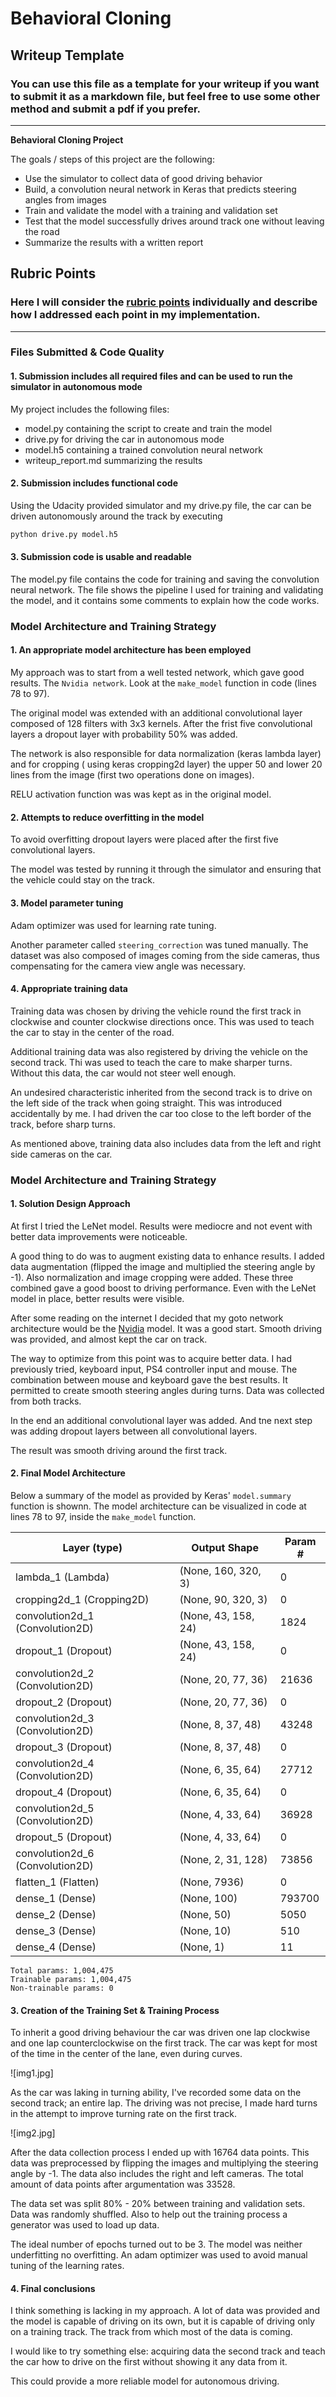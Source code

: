 # **Behavioral Cloning** 

## Writeup Template

### You can use this file as a template for your writeup if you want to submit it as a markdown file, but feel free to use some other method and submit a pdf if you prefer.

---

**Behavioral Cloning Project**

The goals / steps of this project are the following:
* Use the simulator to collect data of good driving behavior
* Build, a convolution neural network in Keras that predicts steering
angles from images
* Train and validate the model with a training and validation set
* Test that the model successfully drives around track one without
leaving the road
* Summarize the results with a written report


[//]: # (Image References)

[image1]: ./examples/placeholder.png "Model Visualization"
[image2]: ./examples/placeholder.png "Grayscaling"
[image3]: ./examples/placeholder_small.png "Recovery Image"
[image4]: ./examples/placeholder_small.png "Recovery Image"
[image5]: ./examples/placeholder_small.png "Recovery Image"
[image6]: ./examples/placeholder_small.png "Normal Image"
[image7]: ./examples/placeholder_small.png "Flipped Image"

## Rubric Points
### Here I will consider the [rubric points](https://review.udacity.com/#!/rubrics/432/view) individually and describe how I addressed each point in my implementation.  

---
### Files Submitted & Code Quality

#### 1. Submission includes all required files and can be used to run the simulator in autonomous mode

My project includes the following files:
* model.py containing the script to create and train the model
* drive.py for driving the car in autonomous mode
* model.h5 containing a trained convolution neural network 
* writeup_report.md summarizing the results

#### 2. Submission includes functional code
Using the Udacity provided simulator and my drive.py file, the car
can be driven autonomously around the track by executing
```sh
python drive.py model.h5
```

#### 3. Submission code is usable and readable

The model.py file contains the code for training and saving the
convolution neural network. The file shows the pipeline I used for
training and validating the model, and it contains some comments to
explain how the code works.

### Model Architecture and Training Strategy

#### 1. An appropriate model architecture has been employed

My approach was to start from a well tested network, which gave good
results. The `Nvidia network`. Look at the `make_model` function in
code (lines 78 to 97).

The original model was extended with an additional convolutional layer
composed of 128 filters with 3x3 kernels. After the frist five
convolutional layers a dropout layer with probability 50% was added.

The network is also responsible for data normalization (keras lambda
layer) and for cropping ( using keras cropping2d layer) the upper 50
and lower 20 lines from the image (first two operations done on images).

RELU activation function was was kept as in the original model.

#### 2. Attempts to reduce overfitting in the model


To avoid overfitting dropout layers were placed after the first five
convolutional layers.

The model was tested by running it through the simulator and ensuring
that the vehicle could stay on the track.

#### 3. Model parameter tuning

Adam optimizer was used for learning rate tuning.

Another parameter called `steering_correction` was tuned manually. The
dataset was also composed of images coming from the side cameras, thus
compensating for the camera view angle was necessary.


#### 4. Appropriate training data

Training data was chosen by driving the vehicle round the first track
in clockwise and counter clockwise directions once. This was used
to teach the car to stay in the center of the road.

Additional training data was also registered by driving the vehicle on
the second track. Thi was used to teach the care to make sharper turns.
Without this data, the car would not steer well enough.

An undesired characteristic inherited from the second track is to drive
on the left side of the track when going straight. This was introduced
accidentally by me. I had driven the car too close to the left border
of the track, before sharp turns.

As mentioned above, training data also includes data from the left and
right side cameras on the car.

### Model Architecture and Training Strategy

#### 1. Solution Design Approach

At first I tried the LeNet model. Results were mediocre and not event
with better data improvements were noticeable.

A good thing to do was to augment existing data to enhance results. I
added data augmentation (flipped the image and multiplied the steering
angle by -1). Also normalization and image cropping were added. These
three combined gave a good boost to driving performance. Even with the
LeNet model in place, better results were visible.

After some reading on the internet I decided that my goto network
architecture would be the [Nvidia](https://devblogs.nvidia.com/deep-learning-self-driving-cars/)
model. It was a good start. Smooth driving was provided, and almost
kept the car on track.

The way to optimize from this point was to acquire better data. I had
previously tried, keyboard input, PS4 controller input and mouse.
The combination between mouse and keyboard gave the best results. It
permitted to create smooth steering angles during turns. Data was
collected from both tracks.

In the end an additional convolutional layer was added. And tne next
step was adding dropout layers between all convolutional layers.

The result was smooth driving around the first track.

#### 2. Final Model Architecture

Below a summary of the model as provided by Keras' `model.summary`
function is shownn. The model architecture can be visualized in code
at lines 78 to 97, inside the `make_model` function.


|Layer (type)                       | Output Shape          | Param #   |
|-----------------------------------|-----------------------|-----------|
|lambda_1 (Lambda)                  | (None, 160, 320, 3)   | 0         |
|cropping2d_1 (Cropping2D)          | (None, 90, 320, 3)    | 0         |
|convolution2d_1 (Convolution2D)    | (None, 43, 158, 24)   | 1824      |
|dropout_1 (Dropout)                | (None, 43, 158, 24)   | 0         |
|convolution2d_2 (Convolution2D)    | (None, 20, 77, 36)    | 21636     |
|dropout_2 (Dropout)                | (None, 20, 77, 36)    | 0         |
|convolution2d_3 (Convolution2D)    | (None, 8, 37, 48)     | 43248     |
|dropout_3 (Dropout)                | (None, 8, 37, 48)     | 0         |
|convolution2d_4 (Convolution2D)    | (None, 6, 35, 64)     | 27712     |
|dropout_4 (Dropout)                | (None, 6, 35, 64)     | 0         |
|convolution2d_5 (Convolution2D)    | (None, 4, 33, 64)     | 36928     |
|dropout_5 (Dropout)                | (None, 4, 33, 64)     | 0         |
|convolution2d_6 (Convolution2D)    | (None, 2, 31, 128)    | 73856     |
|flatten_1 (Flatten)                | (None, 7936)          | 0         |
|dense_1 (Dense)                    | (None, 100)           | 793700    |
|dense_2 (Dense)                    | (None, 50)            | 5050      |
|dense_3 (Dense)                    | (None, 10)            | 510       |
|dense_4 (Dense)                    | (None, 1)             | 11        |

    Total params: 1,004,475
    Trainable params: 1,004,475
    Non-trainable params: 0


#### 3. Creation of the Training Set & Training Process


To inherit a good driving behaviour the car was driven one lap clockwise
and one lap counterclockwise on the first track. The car was kept for
most of the time in the center of the lane, even during curves.

![img1.jpg]

As the car was laking in turning ability, I've recorded some data on the
second track; an entire lap. The driving was not precise, I made hard
turns in the attempt to improve turning rate on the first track.

![img2.jpg]

After the data collection process I ended up with 16764 data points.
This data was preprocessed by flipping the images and multiplying the
steering angle by -1.
The data also includes the right and left cameras. The total amount of
data points after argumentation was 33528.

The data set was split 80% - 20% between training and validation sets.
Data was randomly shuffled. Also to help out the training process a
generator was used to load up data.

The ideal number of epochs turned out to be 3. The model was neither
underfitting no overfitting. An adam optimizer was used to avoid manual
tuning of the learning rates.

#### 4. Final conclusions

I think something is lacking in my approach. A lot of data was provided
and the model is capable of driving on its own, but it is capable of
driving only on a training track. The track from which most of the data
is coming.

I would like to try something else: acquiring data the second track and
teach the car how to drive on the first without showing it any data
from it.

This could provide a more reliable model for autonomous driving.